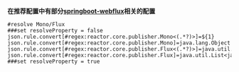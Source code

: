 **在推荐配置中有部分[springboot-webflux](https://docs.spring.io/spring/docs/current/spring-framework-reference/web-reactive.html#webflux)相关的配置**

```properties
#resolve Mono/Flux
###set resolveProperty = false
json.rule.convert[#regex:reactor.core.publisher.Mono<(.*?)>]=${1}
json.rule.convert[#regex:reactor.core.publisher.Mono]=java.lang.Object
json.rule.convert[#regex:reactor.core.publisher.Flux<(.*?)>]=java.util.List<${1}>
json.rule.convert[#regex:reactor.core.publisher.Flux]=java.util.List<java.lang.Object>
###set resolveProperty = true
```